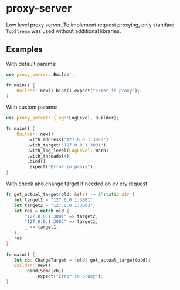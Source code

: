 # proxy-server

Low level proxy server.
To implement request proxying, only standard `TcpStream` was used without additional libraries.

## Examples

With default params:

```rust
use proxy_server::Builder;

fn main() {
	Builder::new().bind().expect("Error in proxy");
}
```

With custom params:

```rust
use proxy_server::{log::LogLevel, Builder};

fn main() {
	Builder::new()
		.with_address("127.0.0.1:3000")
		.with_target("127.0.0.1:3001")
		.with_log_level(LogLevel::Warn)
		.with_threads(4)
		.bind()
		.expect("Error in proxy");
}
```
 With check and change target if needed on ev  ery request                                       
 ```rust    
fn get_actual_target(old: &str) -> &'static str {
	let target1 = "127.0.0.1:3001";
	let target2 = "127.0.0.1:3003";
	let res = match old {
		"127.0.0.1:3001" => target2,
		"127.0.0.1:3003" => target1,
		_ => target1,
	};
	res
}
  
fn main() {
	let cb: ChangeTarget = |old| get_actual_target(old);
	Builder::new()
		.bind(Some(cb))
        	.expect("Error in proxy");
}
```
